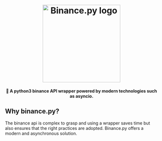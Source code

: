 <h1 align="center">
  <br>
  <img src="https://oraxen.vercel.app/todo/binance.py.svg" alt="Binance.py logo" width="256">
  <br>
</h1>

<h4 align="center">🦾 A python3 binance API wrapper powered by modern technologies such as asyncio.</h4>

<p align="center">

</p>

## Why binance.py?
The binance api is complex to grasp and using a wrapper saves time but also ensures that the right practices are adopted. Binance.py offers a modern and asynchronous solution.